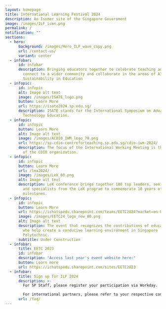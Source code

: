 ```yaml
---
layout: homepage
title: International Learning Festival 2024
description: An Isomer site of the Singapore Government
image: /images/ILF_icon.png
permalink: /
notification: ""
sections:
  - hero:
      background: /images/Hero_ILF_wave_copy.png
      url: /contact-us/
      variant: center
  - infobar:
      id: infobar
      description: Bringing educators together to celebrate teaching and learning,
        connect to a wider community and collaborate in the areas of AI and
        Sustainability in Education
  - infopic:
      id: infopic
      alt: Image alt text
      image: /images/ISATE_logo.png
      button: Learn More
      url: https://isate2024.sp.edu.sg/
      description: ISATE stands for the International Symposium on Advances in
        Technology Education.
  - infopic:
      id: infopic
      button: Learn More
      alt: Image alt text
      image: /images/ACDIO_IWM_logo_70.png
      url: https://sp-cdio-centreforteaching.sp.edu.sg/cdio-iwm-2024/
      description: The focus of the International Working Meeting is the development
        of the CDIO organization.
  - infopic:
      id: infopic
      button: Learn More
      url: /lex2024/
      image: /images/LeX_60.png
      alt: Image alt text
      description: LeX conference brings together 180 top leaders, senior management,
        and specialists from the LeX program to commemorate 10 years of LeX
        milestones.
  - infopic:
      id: infopic
      button: Learn More
      url: https://ichatspedu.sharepoint.com/teams/EETC2024?market=en-US
      image: /images/EETC24_logo_new_80.png
      alt: Image alt text
      description: The event that recognizes the contributions of educators and all
        who help create a conducive learning environment in Singapore
        Polytechnic.
      subtitle: Under Construction
  - infobar:
      title: EETC 2023
      id: infobar
      description: "Access last year's event website here:"
      button: Learn more
      url: https://ichatspedu.sharepoint.com/sites/EETC2023
  - infobar:
      title: Sign up for ILF 2024
      description: >-
        For SP Staff, please register your participation via Workday. 

        For international partners, please refer to your respective contacts for more information.
      url: /faq/
---
```

